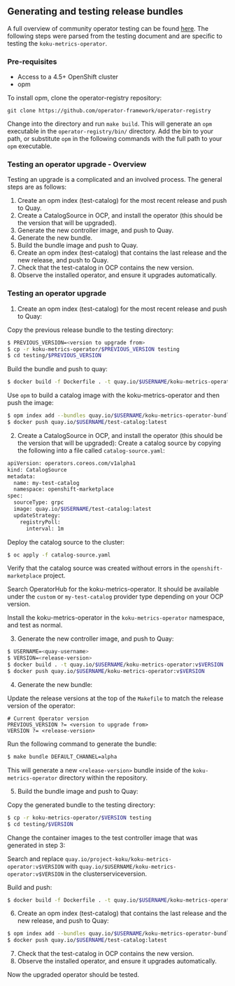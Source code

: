 ## Generating and testing release bundles

A full overview of community operator testing can be found [here](https://operator-framework.github.io/community-operators/testing-operators/). The following steps were parsed from the testing document and are specific to testing the `koku-metrics-operator`.

### Pre-requisites

* Access to a 4.5+ OpenShift cluster
* opm

To install opm, clone the operator-registry repository:

```
git clone https://github.com/operator-framework/operator-registry
```
Change into the directory and run `make build`. This will generate an `opm` executable in the `operator-registry/bin/` directory. Add the bin to your path, or substitute `opm` in the following commands with the full path to your `opm` executable.


### Testing an operator upgrade - Overview

Testing an upgrade is a complicated and an involved process. The general steps are as follows:
1. Create an opm index (test-catalog) for the most recent release and push to Quay.
2. Create a CatalogSource in OCP, and install the operator (this should be the version that will be upgraded).
3. Generate the new controller image, and push to Quay.
4. Generate the new bundle.
5. Build the bundle image and push to Quay.
6. Create an opm index (test-catalog) that contains the last release and the new release, and push to Quay.
7. Check that the test-catalog in OCP contains the new version.
8. Observe the installed operator, and ensure it upgrades automatically.


### Testing an operator upgrade

1. Create an opm index (test-catalog) for the most recent release and push to Quay:

Copy the previous release bundle to the testing directory:

```sh
$ PREVIOUS_VERSION=<version to upgrade from>
$ cp -r koku-metrics-operator/$PREVIOUS_VERSION testing
$ cd testing/$PREVIOUS_VERSION
```

Build the bundle and push to quay:

```sh
$ docker build -f Dockerfile . -t quay.io/$USERNAME/koku-metrics-operator-bundle:v$PREVIOUS_VERSION; docker push quay.io/$USERNAME/koku-metrics-operator-bundle:v$PREVIOUS_VERSION
```

Use `opm` to build a catalog image with the koku-metrics-operator and then push the image:

```sh
$ opm index add --bundles quay.io/$USERNAME/koku-metrics-operator-bundle:v$PREVIOUS_VERSION --tag quay.io/$USERNAME/test-catalog:latest --container-tool docker
$ docker push quay.io/$USERNAME/test-catalog:latest
```

2. Create a CatalogSource in OCP, and install the operator (this should be the version that will be upgraded):
Create a catalog source by copying the following into a file called `catalog-source.yaml`:

```sh
apiVersion: operators.coreos.com/v1alpha1
kind: CatalogSource
metadata:
  name: my-test-catalog
  namespace: openshift-marketplace
spec:
  sourceType: grpc
  image: quay.io/$USERNAME/test-catalog:latest
  updateStrategy:
    registryPoll:
      interval: 1m
```

Deploy the catalog source to the cluster:

```sh
$ oc apply -f catalog-source.yaml
```

Verify that the catalog source was created without errors in the `openshift-marketplace` project.

Search OperatorHub for the koku-metrics-operator. It should be available under the `custom` or `my-test-catalog` provider type depending on your OCP version.

Install the koku-metrics-operator in the `koku-metrics-operator` namespace, and test as normal.


3. Generate the new controller image, and push to Quay:

```sh
$ USERNAME=<quay-username>
$ VERSION=<release-version>
$ docker build . -t quay.io/$USERNAME/koku-metrics-operator:v$VERSION
$ docker push quay.io/$USERNAME/koku-metrics-operator:v$VERSION
```

4. Generate the new bundle:

Update the release versions at the top of the `Makefile` to match the release version of the operator:

```
# Current Operator version
PREVIOUS_VERSION ?= <version to upgrade from>
VERSION ?= <release-version>
```

Run the following command to generate the bundle:

```sh
$ make bundle DEFAULT_CHANNEL=alpha
```

This will generate a new `<release-version>` bundle inside of the `koku-metrics-operator` directory within the repository.

5. Build the bundle image and push to Quay:

Copy the generated bundle to the testing directory:

```sh
$ cp -r koku-metrics-operator/$VERSION testing
$ cd testing/$VERSION
```

Change the container images to the test controller image that was generated in step 3:

Search and replace `quay.io/project-koku/koku-metrics-operator:v$VERSION` with `quay.io/$USERNAME/koku-metrics-operator:v$VERSION` in the clusterserviceversion.

Build and push:

```sh
$ docker build -f Dockerfile . -t quay.io/$USERNAME/koku-metrics-operator-bundle:v$VERSION; docker push quay.io/$USERNAME/koku-metrics-operator-bundle:v$VERSION
```

6. Create an opm index (test-catalog) that contains the last release and the new release, and push to Quay:

```sh
$ opm index add --bundles quay.io/$USERNAME/koku-metrics-operator-bundle:v$PREVIOUS_VERSION,quay.io/$USERNAME/koku-metrics-operator-bundle:v$VERSION --tag quay.io/$USERNAME/test-catalog:latest --container-tool docker
$ docker push quay.io/$USERNAME/test-catalog:latest
```

7. Check that the test-catalog in OCP contains the new version.
8. Observe the installed operator, and ensure it upgrades automatically.

Now the upgraded operator should be tested.
